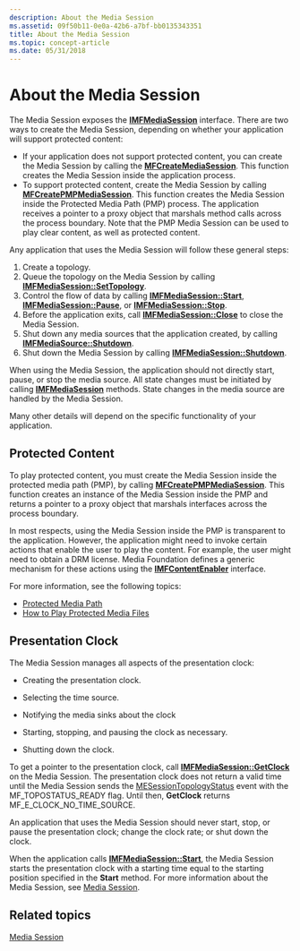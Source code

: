 ```yaml
---
description: About the Media Session
ms.assetid: 09f50b11-0e0a-42b6-a7bf-bb0135343351
title: About the Media Session
ms.topic: concept-article
ms.date: 05/31/2018
---
```


# About the Media Session

The Media Session exposes the [**IMFMediaSession**](/windows/desktop/api/mfidl/nn-mfidl-imfmediasession) interface. There are two ways to create the Media Session, depending on whether your application will support protected content:

-   If your application does not support protected content, you can create the Media Session by calling the [**MFCreateMediaSession**](/windows/desktop/api/mfidl/nf-mfidl-mfcreatemediasession). This function creates the Media Session inside the application process.
-   To support protected content, create the Media Session by calling [**MFCreatePMPMediaSession**](/windows/desktop/api/mfidl/nf-mfidl-mfcreatepmpmediasession). This function creates the Media Session inside the Protected Media Path (PMP) process. The application receives a pointer to a proxy object that marshals method calls across the process boundary. Note that the PMP Media Session can be used to play clear content, as well as protected content.

Any application that uses the Media Session will follow these general steps:

1.  Create a topology.
2.  Queue the topology on the Media Session by calling [**IMFMediaSession::SetTopology**](/windows/desktop/api/mfidl/nf-mfidl-imfmediasession-settopology).
3.  Control the flow of data by calling [**IMFMediaSession::Start**](/windows/desktop/api/mfidl/nf-mfidl-imfmediasession-start), [**IMFMediaSession::Pause**](/windows/desktop/api/mfidl/nf-mfidl-imfmediasession-pause), or [**IMFMediaSession::Stop**](/windows/desktop/api/mfidl/nf-mfidl-imfmediasession-stop).
4.  Before the application exits, call [**IMFMediaSession::Close**](/windows/desktop/api/mfidl/nf-mfidl-imfmediasession-close) to close the Media Session.
5.  Shut down any media sources that the application created, by calling [**IMFMediaSource::Shutdown**](/windows/desktop/api/mfidl/nf-mfidl-imfmediasource-shutdown).
6.  Shut down the Media Session by calling [**IMFMediaSession::Shutdown**](/windows/desktop/api/mfidl/nf-mfidl-imfmediasession-shutdown).

When using the Media Session, the application should not directly start, pause, or stop the media source. All state changes must be initiated by calling [**IMFMediaSession**](/windows/desktop/api/mfidl/nn-mfidl-imfmediasession) methods. State changes in the media source are handled by the Media Session.

Many other details will depend on the specific functionality of your application.

## Protected Content

To play protected content, you must create the Media Session inside the protected media path (PMP), by calling [**MFCreatePMPMediaSession**](/windows/desktop/api/mfidl/nf-mfidl-mfcreatepmpmediasession). This function creates an instance of the Media Session inside the PMP and returns a pointer to a proxy object that marshals interfaces across the process boundary.

In most respects, using the Media Session inside the PMP is transparent to the application. However, the application might need to invoke certain actions that enable the user to play the content. For example, the user might need to obtain a DRM license. Media Foundation defines a generic mechanism for these actions using the [**IMFContentEnabler**](/windows/desktop/api/mfidl/nn-mfidl-imfcontentenabler) interface.

For more information, see the following topics:

-   [Protected Media Path](protected-media-path.md)
-   [How to Play Protected Media Files](how-to-play-protected-media-files.md)

## Presentation Clock

The Media Session manages all aspects of the presentation clock:

-   Creating the presentation clock.

-   Selecting the time source.

-   Notifying the media sinks about the clock

-   Starting, stopping, and pausing the clock as necessary.

-   Shutting down the clock.

To get a pointer to the presentation clock, call [**IMFMediaSession::GetClock**](/windows/desktop/api/mfidl/nf-mfidl-imfmediasession-getclock) on the Media Session. The presentation clock does not return a valid time until the Media Session sends the [MESessionTopologyStatus](mesessiontopologystatus.md) event with the MF\_TOPOSTATUS\_READY flag. Until then, **GetClock** returns MF\_E\_CLOCK\_NO\_TIME\_SOURCE.

An application that uses the Media Session should never start, stop, or pause the presentation clock; change the clock rate; or shut down the clock.

When the application calls [**IMFMediaSession::Start**](/windows/desktop/api/mfidl/nf-mfidl-imfmediasession-start), the Media Session starts the presentation clock with a starting time equal to the starting position specified in the **Start** method. For more information about the Media Session, see [Media Session](media-session.md).

## Related topics

<dl> <dt>

[Media Session](media-session.md)
</dt> </dl>

 

 



